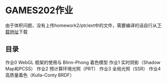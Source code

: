 # GAMES202作业
由于体积问题，没有上传homework2/ptr/ext中的文件，需要编译的话自行从[下载地址](http://games-cn.org/wp-content/uploads/2021/08/GAMES202-homework5.zip)下载
## 目录
作业0 WebGL 框架的使用与 Blinn-Phong 着色模型
作业1 实时阴影（Shadow Map和PCSS）
作业2 预计算环境光照（PRT）
作业3 全局光照（SSR）
作业4 高质量着色（Kulla-Conty BRDF）